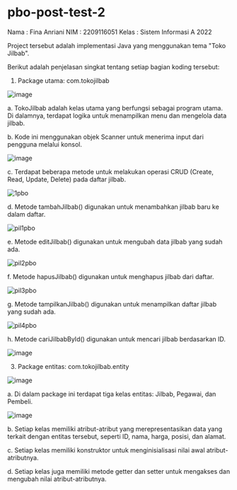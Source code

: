 # pbo-post-test-2
Nama  : Fina Anriani
NIM   : 2209116051
Kelas : Sistem Informasi A 2022

Project tersebut adalah implementasi Java yang menggunakan tema "Toko Jilbab". 

Berikut adalah penjelasan singkat tentang setiap bagian koding tersebut:

1.	Package utama: com.tokojilbab
   
![image](https://github.com/FinaAnriani/pbo-post-test-2/assets/127528115/a79d891a-ea1b-4034-9134-49ed75ff6d9c)

a. TokoJilbab adalah kelas utama yang berfungsi sebagai program utama. Di dalamnya, terdapat logika untuk menampilkan menu dan mengelola data jilbab.
    
b. Kode ini menggunakan objek Scanner untuk menerima input dari pengguna melalui konsol.
  	
![image](https://github.com/FinaAnriani/pbo-post-test-2/assets/127528115/e9d697d9-c927-4ba7-86ab-949dc44a4fca)

c. Terdapat beberapa metode untuk melakukan operasi CRUD (Create, Read, Update, Delete) pada daftar jilbab.
    
![1pbo](https://github.com/FinaAnriani/pbo-post-test-2/assets/127528115/7efbd94a-f0c7-4abb-b9cc-5cf553566204)

d. Metode tambahJilbab() digunakan untuk menambahkan jilbab baru ke dalam daftar.
    
![pil1pbo](https://github.com/FinaAnriani/pbo-post-test-2/assets/127528115/3bb84f3c-08d7-4067-abc3-99002355a043)

e. Metode editJilbab() digunakan untuk mengubah data jilbab yang sudah ada.
    
![pil2pbo](https://github.com/FinaAnriani/pbo-post-test-2/assets/127528115/853d8757-fdde-4d92-a5ed-83ad5a18db02)

f.	Metode hapusJilbab() digunakan untuk menghapus jilbab dari daftar.
    
![pil3pbo](https://github.com/FinaAnriani/pbo-post-test-2/assets/127528115/5185814b-15f6-4b1e-9131-2e8665bbea0f)

g. Metode tampilkanJilbab() digunakan untuk menampilkan daftar jilbab yang sudah ada.
    
![pil4pbo](https://github.com/FinaAnriani/pbo-post-test-2/assets/127528115/88bfbd3d-71b3-498a-b32c-544a6fa15bb9)

h. Metode cariJilbabById() digunakan untuk mencari jilbab berdasarkan ID.
    
![image](https://github.com/FinaAnriani/pbo-post-test-2/assets/127528115/684a490a-85af-44f5-aa8e-3c392314a6c3)

  
3.	Package entitas: com.tokojilbab.entity
   
![image](https://github.com/FinaAnriani/pbo-post-test-2/assets/127528115/b49f7ead-d9f0-4815-a8cf-f76190874011)

a. Di dalam package ini terdapat tiga kelas entitas: Jilbab, Pegawai, dan Pembeli.
    
![image](https://github.com/FinaAnriani/pbo-post-test-2/assets/127528115/f3d03c15-7604-49e2-bf88-5d4d2154e757)

b. Setiap kelas memiliki atribut-atribut yang merepresentasikan data yang terkait dengan entitas tersebut, seperti ID, nama, harga, posisi, dan alamat.
    
c. Setiap kelas memiliki konstruktor untuk menginisialisasi nilai awal atribut-atributnya.
    
d. Setiap kelas juga memiliki metode getter dan setter untuk mengakses dan mengubah nilai atribut-atributnya.
